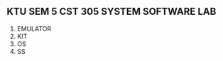 <h2>KTU SEM 5  CST 305 SYSTEM SOFTWARE LAB  </h2>
<ol>
<li>EMULATOR</li>
<li
>KIT</li
>
<li
>OS</li
>
<li
>SS</li
>
</ol>
